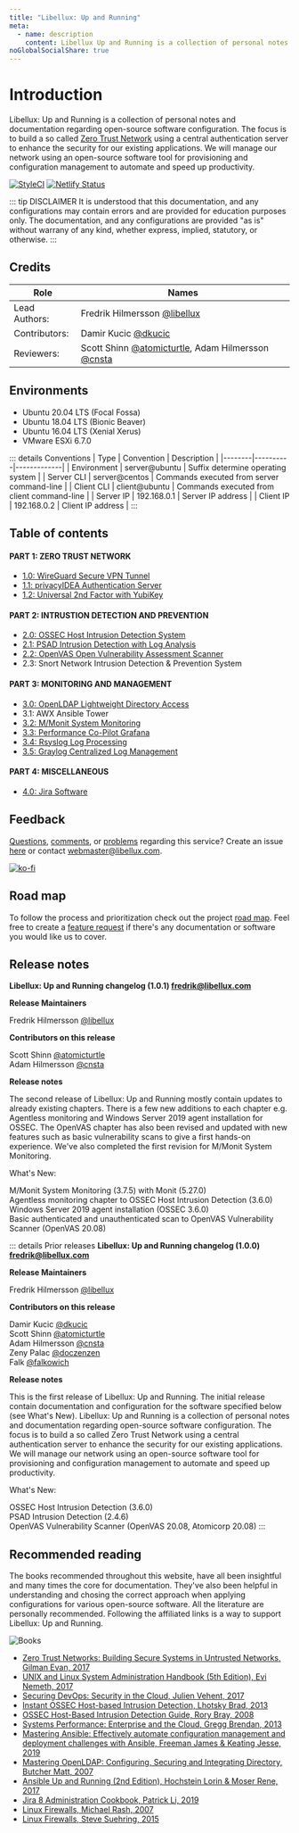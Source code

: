 ```yaml
---
title: "Libellux: Up and Running"
meta:
  - name: description
    content: Libellux Up and Running is a collection of personal notes and documentation regarding open-source software configuration. The focus is to build a so called Zero Trust Network using a central authentication server to enhance the security for our existing applications. We will manage our network using an open-source software tool for provisioning and configuration management to automate and speed up productivity.
noGlobalSocialShare: true
---
```


# Introduction

Libellux: Up and Running is a collection of personal notes and documentation regarding open-source software configuration. The focus is to build a so called [Zero Trust Network](https://www.cloudflare.com/learning/security/glossary/what-is-zero-trust/) using a central authentication server to enhance the security for our existing applications. We will manage our network using an open-source software tool for provisioning and configuration management to automate and speed up productivity.

[![StyleCI](https://github.styleci.io/repos/245666033/shield)](https://github.styleci.io/repos/245666033/shield)
[![Netlify Status](https://api.netlify.com/api/v1/badges/c55fd474-8155-440c-971b-a9ccbaf2133c/deploy-status)](https://app.netlify.com/sites/nervous-jennings-d80639/deploys)

::: tip DISCLAIMER
It is understood that this documentation, and any configurations may contain errors and are provided for education purposes only. The documentation, and any configurations are provided "as is" without warrany of any kind, whether express, implied, statutory, or otherwise.
:::

## Credits

| Role | Names |
|------|-------|
| Lead Authors: | Fredrik Hilmersson [@libellux](https://github.com/libellux) |
| Contributors: | Damir Kucic [@dkucic](https://github.com/dkucic) |
| Reviewers: | Scott Shinn [@atomicturtle](https://github.com/atomicturtle), Adam Hilmersson [@cnsta](https://github.com/cnsta) |

## Environments

* Ubuntu 20.04 LTS (Focal Fossa)
* Ubuntu 18.04 LTS (Bionic Beaver)
* Ubuntu 16.04 LTS (Xenial Xerus)
* VMware ESXi 6.7.0

::: details Conventions
| Type | Convention | Description |
|--------|----------|-------------|
| Environment | server@ubuntu | Suffix determine operating system |
| Server CLI | server@centos | Commands executed from server command-line |
| Client CLI | client@ubuntu | Commands executed from client command-line |
| Server IP | 192.168.0.1 | Server IP address |
| Client IP | 192.168.0.2 | Client IP address |
:::

## Table of contents

#### PART 1: ZERO TRUST NETWORK

* [1.0: WireGuard Secure VPN Tunnel](./wireguard/README.md) <Badge text="incomplete" type="warning"/>
* [1.1: privacyIDEA Authentication Server](./privacyidea/README.md) <Badge text="incomplete" type="warning"/>
* [1.2: Universal 2nd Factor with YubiKey](./u2f/README.md) <Badge text="incomplete" type="warning"/>

#### PART 2: INTRUSTION DETECTION AND PREVENTION

* [2.0: OSSEC Host Intrusion Detection System](./ossec/README.md) <Badge text="stable" type="default"/>
* [2.1: PSAD Intrusion Detection with Log Analysis](./psad/README.md) <Badge text="stable" type="default"/>
* [2.2: OpenVAS Open Vulnerability Assessment Scanner](./openvas/README.md) <Badge text="stable" type="default"/>
* 2.3: Snort Network Intrusion Detection & Prevention System <Badge text="TBA" type="warning"/>

#### PART 3: MONITORING AND MANAGEMENT

* [3.0: OpenLDAP Lightweight Directory Access](./ldap/README.md) <Badge text="incomplete" type="warning"/>
* 3.1: AWX Ansible Tower <Badge text="TBA" type="warning"/>
* [3.2: M/Monit System Monitoring](./mmonit/README.md) <Badge text="stable" type="default"/>
* [3.3: Performance Co-Pilot Grafana](./pcp/README.md) <Badge text="incomplete" type="warning"/>
* [3.4: Rsyslog Log Processing](./rsyslog/README.md) <Badge text="incomplete" type="warning"/>
* [3.5: Graylog Centralized Log Management](./graylog/README.md) <Badge text="incomplete" type="warning"/>

#### PART 4: MISCELLANEOUS

* [4.0: Jira Software](./jira/README.md) <Badge text="TBA" type="warning"/>

## Feedback

[Questions](https://github.com/libellux/Libellux-Up-and-Running/issues/new/choose), [comments](https://github.com/libellux/Libellux-Up-and-Running/issues/new/choose), or [problems](https://github.com/libellux/Libellux-Up-and-Running/issues/new/choose) regarding this service? Create an issue [here](https://github.com/libellux/Libellux-Up-and-Running/issues/new/choose) or contact [webmaster@libellux.com](mailto:webmaster@libellux.com).

[![ko-fi](https://www.ko-fi.com/img/githubbutton_sm.svg)](https://ko-fi.com/B0B31BJU3)

## Road map

To follow the process and prioritization check out the project [road map](https://github.com/libellux/Libellux-Up-and-Running/projects/1). Feel free to create a [feature request](https://github.com/libellux/Libellux-Up-and-Running/issues/new/choose) if there's any documentation or software you would like us to cover.

## Release notes

**Libellux: Up and Running changelog (1.0.1) <fredrik@libellux.com>**

**Release Maintainers**

Fredrik Hilmersson [@libellux](https://github.com/libellux)

**Contributors on this release**

Scott Shinn [@atomicturtle](https://github.com/atomicturtle)  
Adam Hilmersson [@cnsta](https://github.com/cnsta)

**Release notes**

The second release of Libellux: Up and Running mostly contain updates to already existing chapters. There is a few new additions to each chapter e.g. Agentless monitoring and Windows Server 2019 agent installation for OSSEC. The OpenVAS chapter has also been revised and updated with new features such as basic vulnerability scans to give a first hands-on experience. We've also completed the first revision for M/Monit System Monitoring.  

What's New:

M/Monit System Monitoring (3.7.5) with Monit (5.27.0)  
Agentless monitoring chapter to OSSEC Host Intrusion Detection (3.6.0)  
Windows Server 2019 agent installation (OSSEC 3.6.0)  
Basic authenticated and unauthenticated scan to OpenVAS Vulnerability Scanner (OpenVAS 20.08)

::: details Prior releases
**Libellux: Up and Running changelog (1.0.0) <fredrik@libellux.com>**

**Release Maintainers**

Fredrik Hilmersson [@libellux](https://github.com/libellux)

**Contributors on this release**

Damir Kucic [@dkucic](https://github.com/dkucic)  
Scott Shinn [@atomicturtle](https://github.com/atomicturtle)  
Adam Hilmersson [@cnsta](https://github.com/cnsta)  
Zeny Palac [@doczenzen](https://twitter.com/doczenzen)  
Falk [@falkowich](https://github.com/falkowich)

**Release notes**

This is the first release of Libellux: Up and Running. The initial release contain documentation and configuration for the software specified below (see What's New). Libellux: Up and Running is a collection of personal notes and documentation regarding open-source software configuration. The focus is to build a so called Zero Trust Network using a central authentication server to enhance the security for our existing applications. We will manage our network using an open-source software tool for provisioning and configuration management to automate and speed up productivity.

What's New:

OSSEC Host Intrusion Detection (3.6.0)  
PSAD Intrusion Detection (2.4.6)  
OpenVAS Vulnerability Scanner (OpenVAS 20.08, Atomicorp 20.08)
:::

## Recommended reading <Badge text="affiliate links" type="warning"/>

The books recommended throughout this website, have all been insightful and many times the core for documentation. They've also been helpful in understanding and chosing the correct approach when applying configurations for various open-source software. All the literature are personally recommended. Following the affiliated links is a way to support Libellux: Up and Running.

<img class="zoom-custom-imgs" :src="('/img/books.png')" alt="Books">

* [Zero Trust Networks: Building Secure Systems in Untrusted Networks, Gilman Evan, 2017](https://amzn.to/2HLyLJ5)
* [UNIX and Linux System Administration Handbook (5th Edition), Evi Nemeth, 2017](https://amzn.to/2TGVusl)
* [Securing DevOps: Security in the Cloud, Julien Vehent, 2017](https://amzn.to/3oDUDHm)
* [Instant OSSEC Host-based Intrusion Detection, Lhotsky Brad, 2013](https://amzn.to/3oDUNys)
* [OSSEC Host-Based Intrusion Detection Guide, Rory Bray, 2008](https://amzn.to/2TCKKLP)
* [Systems Performance: Enterprise and the Cloud, Gregg Brendan, 2013](https://amzn.to/3kDNaFK)
* [Mastering Ansible: Effectively automate configuration management and deployment challenges with Ansible, Freeman James & Keating Jesse, 2019](https://amzn.to/2JhvCSa)
* [Mastering OpenLDAP: Configuring, Securing and Integrating Directory, Butcher Matt, 2007](https://amzn.to/2TGW8Gh)
* [Ansible Up and Running (2nd Edition), Hochstein Lorin & Moser Rene, 2017](https://amzn.to/31PXy5N)
* [Jira 8 Administration Cookbook, Patrick Li, 2019](https://amzn.to/31Urf5N)
* [Linux Firewalls, Michael Rash, 2007](https://amzn.to/35OuPzP)
* [Linux Firewalls, Steve Suehring, 2015](https://amzn.to/34DnAuS)

<social-share />

<!--![6 healing sounds video](https://wujiquan.sgp1.digitaloceanspaces.com/Qigong/Wujiquan-six-healing-sounds.mp4)-->
